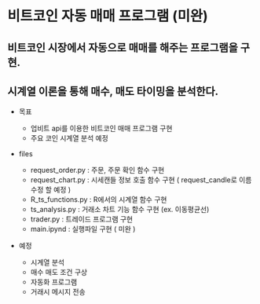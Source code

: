 # 비트코인 자동 매매 프로그램 (미완)
## 비트코인 시장에서 자동으로 매매를 해주는 프로그램을 구현.
## 시계열 이론을 통해 매수, 매도 타이밍을 분석한다.
- 목표
  - 업비트 api를 이용한 비트코인 매매 프로그램 구현
  - 주요 코인 시계열 분석 예정

- files
  - request_order.py : 주문, 주문 확인 함수 구현
  - request_chart.py : 시세캔들 정보 호출 함수 구현 ( request_candle로 이름 수정 할 예정 )
  - R_ts_functions.py : R에서의 시계열 함수 구현
  - ts_analysis.py : 거래소 차트 기능 함수 구현 (ex. 이동평균선)
  - trader.py : 트레이드 프로그램 구현
  - main.ipynd : 실행파일 구현 ( 미완 )

- 예정
  - 시계열 분석
  - 매수 매도 조건 구상
  - 자동화 프로그램
  - 거래시 메시지 전송
 
